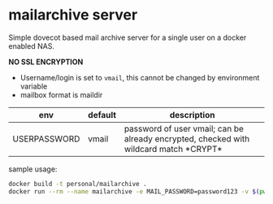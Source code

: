 # mailarchive server

Simple dovecot based mail archive server for a single user on a docker enabled NAS.

**NO SSL ENCRYPTION**

- Username/login is set to `vmail`, this cannot be changed by environment variable
- mailbox format is maildir

| env          | default | description                                                                             |
|--------------|---------|-----------------------------------------------------------------------------------------|
| USERPASSWORD | vmail   | password of user vmail; can be already encrypted, checked with wildcard match \*CRYPT\* |


sample usage:
```bash
docker build -t personal/mailarchive .
docker run --rm --name mailarchive -e MAIL_PASSWORD=password123 -v $(pwd)/.mails:/home/vmail/.mails -p 143:143 personal/mailarchive
```
